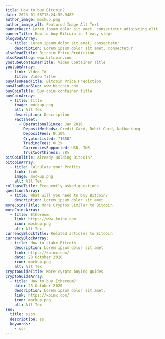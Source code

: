 ```yaml
---
title: How to buy Bitcoin?
date: 2023-01-08T15:24:52.948Z
author_image: mockup.png
author_image_alt: Featured Image Alt Text
bannerDesc: Lorem ipsum dolor sit amet, consectetur adipiscing elit.
bannerTitle: How to buy Bitcoin in 3 easy steps
blogBodyArray:
  - title: Lorem ipsum dolor sit amet, consectetur
    description: Lorem ipsum dolor sit amet, consectetur
alsoReadTitle: Bitcoin Price Prediction
alsoReadSlug: www.bitcoin.com
youtubeContainerTitle: Video Container Title
youtubeArray:
  - link: Video Id
    title: Video Title
buyAlsoReadTitle: Bitcoin Price Prediction
buyAlsoReadSlug: www.bitcoin.com
buyCoinTitle: Buy coin container title
buyCoinArray:
  - title: Title
    image: mockup.png
    alt: Alt Tex
    description: Description
    Factsheet:
      - OperationalSince: Jan 2016
        DepositMethods: Credit Card, Debit Card, Netbanking
        DepositFees: 0.10%
        CryptosListed: "1650"
        TradingFees: 0.2%
        CurrenciesSupported: USD, INR
        Trustworthiness: 78%
bitCoinTitle: Already Holding Bitcoin?
bitcoinArray:
  - title: Calculate your Profits
    link: link
    image: mockup.png
    alt: Alt Tex
collapseTitle: Frequently asked questions
questionsArray:
  - title: What will you need to buy Bitcoin?
    description: Lorem ipsum dolor sit amet
moreCoinsTitle: More Cryptos Similar to Bitcoin
moreCoinsArray:
  - title: Ethereum
    link: https://www.koinx.com
    icon: mockup.png
    alt: Alt Tex
currencyBlockTitle: Related articles to Bitcoin
currencyBlockArray:
  - title: How to stake Bitcoin
    description: Lorem ipsum dolor sit amet
    link: https://koinx.com/
    date: 23 October 2020
    icon: mockup.png
    alt: Alt Tex
cryptoGuideTitle: More cyrpto buying guides
cryptoGuideArray:
  - title: How to buy Ethereum?
    date: 23 October 2020
    description: Lorem ipsum dolor sit amet,
    link: https://koinx.com/
    icon: mockup.png
    alt: Alt Tex
seo:
  title: ssss
  description: ss
  keywords:
    - sss
---
```

